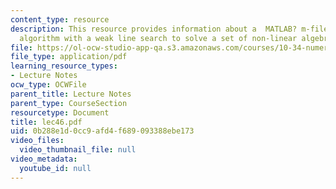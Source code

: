 ```yaml
---
content_type: resource
description: This resource provides information about a  MATLAB? m-file uses a reduced-Newton
  algorithm with a weak line search to solve a set of non-linear algebraic equations.
file: https://ol-ocw-studio-app-qa.s3.amazonaws.com/courses/10-34-numerical-methods-applied-to-chemical-engineering-fall-2005/0b288e1d0cc9afd4f689093388ebe173_lec46.pdf
file_type: application/pdf
learning_resource_types:
- Lecture Notes
ocw_type: OCWFile
parent_title: Lecture Notes
parent_type: CourseSection
resourcetype: Document
title: lec46.pdf
uid: 0b288e1d-0cc9-afd4-f689-093388ebe173
video_files:
  video_thumbnail_file: null
video_metadata:
  youtube_id: null
---
```

